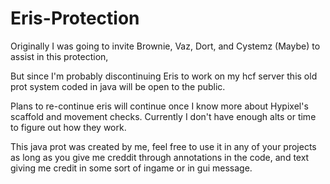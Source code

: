 # Eris-Protection
Originally I was going to invite Brownie, Vaz, Dort, and Cystemz (Maybe) to
assist in this protection,

But since I'm probably discontinuing Eris to work on my hcf server this old prot
system coded in java will be open to the public.

Plans to re-continue eris will continue once I know more about
Hypixel's scaffold and movement checks. Currently I don't have
enough alts or time to figure out how they work.

This java prot was created by me, feel free to use it in any of your
projects as long as you give me creddit through annotations in 
the code, and text giving me credit in some sort of ingame
or in gui message.

